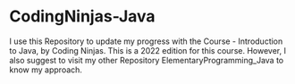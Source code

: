 # CodingNinjas-Java
I use this Repository to update my progress with the Course - Introduction to Java, by Coding Ninjas. This is a 2022 edition for this course. However, I also suggest to visit my other Repository ElementaryProgramming_Java to know my approach.
